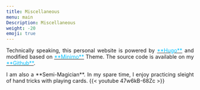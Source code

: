 ```yaml
---
title: Miscellaneous
menu: main
Description: Miscellaneous
weight: -20
emoji: true
---
```

<p style='text-align: justify;'>
Technically speaking, this personal website is powered by <a href='https://gohugo.io/'><span style="color:#00BFFF">**Hugo**</span></a> and modified based on <a href='https://minimo.netlify.com/'><span style="color:#00BFFF">**Minimo**</span></a> Theme. The source code is available on my <a href='https://github.com/gogolrq/'><span style="color:#00BFFF">**Github**</span></a>.

<p style='text-align: justify;'>
I am also a **Semi-Magician**. In my spare time, I enjoy practicing sleight of hand tricks with playing cards.
{{< youtube 47w6kB-68Zc >}}

